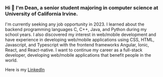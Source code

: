### Hi 👋 I'm Dean, a senior student majoring in computer science at University of California Irvine.

I'm currently seeking any job opportunity in 2023. I learned about the backend programming languages C, C++, Java, and Python during my school years. I also discovered my interest in web/mobile development and have experience in developing web/mobile applications using CSS, HTML, Javascript, and Typescript with the frontend frameworks Angular, Ionic, React, and React-native. I want to continue my career as a full-stack developer, developing web/mobile applications that benefit people in the world. 

Here is my [LinkedIn](https://www.linkedin.com/in/dean-yim-18853516a)


<!--  
**deanyim0226/deanyim0226** is a ✨ _special_ ✨ repository because its `README.md` (this file) appears on your GitHub profile.

Here are some ideas to get you started:

- 🔭 I’m currently working on ...
- 🌱 I’m currently learning ...
- 👯 I’m looking to collaborate on ...
- 🤔 I’m looking for help with ...
- 💬 Ask me about ...
- 📫 How to reach me: ...
- 😄 Pronouns: ...
- ⚡ Fun fact: ...
-->

